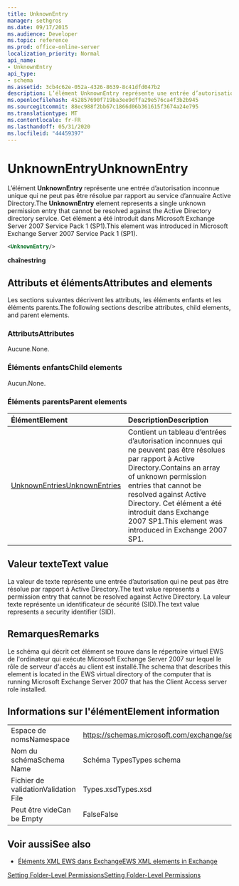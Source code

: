 ```yaml
---
title: UnknownEntry
manager: sethgros
ms.date: 09/17/2015
ms.audience: Developer
ms.topic: reference
ms.prod: office-online-server
localization_priority: Normal
api_name:
- UnknownEntry
api_type:
- schema
ms.assetid: 3cb4c62e-052a-4326-8639-8c41dfd047b2
description: L’élément UnknownEntry représente une entrée d’autorisation inconnue unique qui ne peut pas être résolue par rapport au service d’annuaire Active Directory. Cet élément a été introduit dans Microsoft Exchange Server 2007 Service Pack 1 (SP1).
ms.openlocfilehash: 452857690f719ba3ee9dffa29e576ca4f3b2b945
ms.sourcegitcommit: 88ec988f2bb67c1866d06b361615f3674a24e795
ms.translationtype: MT
ms.contentlocale: fr-FR
ms.lasthandoff: 05/31/2020
ms.locfileid: "44459397"
---
```

# <a name="unknownentry"></a><span data-ttu-id="a9c4f-104">UnknownEntry</span><span class="sxs-lookup"><span data-stu-id="a9c4f-104">UnknownEntry</span></span>

<span data-ttu-id="a9c4f-105">L’élément **UnknownEntry** représente une entrée d’autorisation inconnue unique qui ne peut pas être résolue par rapport au service d’annuaire Active Directory.</span><span class="sxs-lookup"><span data-stu-id="a9c4f-105">The **UnknownEntry** element represents a single unknown permission entry that cannot be resolved against the Active Directory directory service.</span></span> <span data-ttu-id="a9c4f-106">Cet élément a été introduit dans Microsoft Exchange Server 2007 Service Pack 1 (SP1).</span><span class="sxs-lookup"><span data-stu-id="a9c4f-106">This element was introduced in Microsoft Exchange Server 2007 Service Pack 1 (SP1).</span></span> 
  
```xml
<UnknownEntry/>
```

 <span data-ttu-id="a9c4f-107">**chaîne**</span><span class="sxs-lookup"><span data-stu-id="a9c4f-107">**string**</span></span>
## <a name="attributes-and-elements"></a><span data-ttu-id="a9c4f-108">Attributs et éléments</span><span class="sxs-lookup"><span data-stu-id="a9c4f-108">Attributes and elements</span></span>

<span data-ttu-id="a9c4f-109">Les sections suivantes décrivent les attributs, les éléments enfants et les éléments parents.</span><span class="sxs-lookup"><span data-stu-id="a9c4f-109">The following sections describe attributes, child elements, and parent elements.</span></span>
  
### <a name="attributes"></a><span data-ttu-id="a9c4f-110">Attributs</span><span class="sxs-lookup"><span data-stu-id="a9c4f-110">Attributes</span></span>

<span data-ttu-id="a9c4f-111">Aucune.</span><span class="sxs-lookup"><span data-stu-id="a9c4f-111">None.</span></span>
  
### <a name="child-elements"></a><span data-ttu-id="a9c4f-112">Éléments enfants</span><span class="sxs-lookup"><span data-stu-id="a9c4f-112">Child elements</span></span>

<span data-ttu-id="a9c4f-113">Aucun.</span><span class="sxs-lookup"><span data-stu-id="a9c4f-113">None.</span></span>
  
### <a name="parent-elements"></a><span data-ttu-id="a9c4f-114">Éléments parents</span><span class="sxs-lookup"><span data-stu-id="a9c4f-114">Parent elements</span></span>

|<span data-ttu-id="a9c4f-115">**Élément**</span><span class="sxs-lookup"><span data-stu-id="a9c4f-115">**Element**</span></span>|<span data-ttu-id="a9c4f-116">**Description**</span><span class="sxs-lookup"><span data-stu-id="a9c4f-116">**Description**</span></span>|
|:-----|:-----|
|[<span data-ttu-id="a9c4f-117">UnknownEntries</span><span class="sxs-lookup"><span data-stu-id="a9c4f-117">UnknownEntries</span></span>](unknownentries.md) <br/> |<span data-ttu-id="a9c4f-118">Contient un tableau d’entrées d’autorisation inconnues qui ne peuvent pas être résolues par rapport à Active Directory.</span><span class="sxs-lookup"><span data-stu-id="a9c4f-118">Contains an array of unknown permission entries that cannot be resolved against Active Directory.</span></span> <span data-ttu-id="a9c4f-119">Cet élément a été introduit dans Exchange 2007 SP1.</span><span class="sxs-lookup"><span data-stu-id="a9c4f-119">This element was introduced in Exchange 2007 SP1.</span></span>  <br/> |
   
## <a name="text-value"></a><span data-ttu-id="a9c4f-120">Valeur texte</span><span class="sxs-lookup"><span data-stu-id="a9c4f-120">Text value</span></span>

<span data-ttu-id="a9c4f-121">La valeur de texte représente une entrée d’autorisation qui ne peut pas être résolue par rapport à Active Directory.</span><span class="sxs-lookup"><span data-stu-id="a9c4f-121">The text value represents a permission entry that cannot be resolved against Active Directory.</span></span> <span data-ttu-id="a9c4f-122">La valeur texte représente un identificateur de sécurité (SID).</span><span class="sxs-lookup"><span data-stu-id="a9c4f-122">The text value represents a security identifier (SID).</span></span>
  
## <a name="remarks"></a><span data-ttu-id="a9c4f-123">Remarques</span><span class="sxs-lookup"><span data-stu-id="a9c4f-123">Remarks</span></span>

<span data-ttu-id="a9c4f-124">Le schéma qui décrit cet élément se trouve dans le répertoire virtuel EWS de l'ordinateur qui exécute Microsoft Exchange Server 2007 sur lequel le rôle de serveur d'accès au client est installé.</span><span class="sxs-lookup"><span data-stu-id="a9c4f-124">The schema that describes this element is located in the EWS virtual directory of the computer that is running Microsoft Exchange Server 2007 that has the Client Access server role installed.</span></span>
  
## <a name="element-information"></a><span data-ttu-id="a9c4f-125">Informations sur l'élément</span><span class="sxs-lookup"><span data-stu-id="a9c4f-125">Element information</span></span>

|||
|:-----|:-----|
|<span data-ttu-id="a9c4f-126">Espace de noms</span><span class="sxs-lookup"><span data-stu-id="a9c4f-126">Namespace</span></span>  <br/> |https://schemas.microsoft.com/exchange/services/2006/types  <br/> |
|<span data-ttu-id="a9c4f-127">Nom du schéma</span><span class="sxs-lookup"><span data-stu-id="a9c4f-127">Schema Name</span></span>  <br/> |<span data-ttu-id="a9c4f-128">Schéma Types</span><span class="sxs-lookup"><span data-stu-id="a9c4f-128">Types schema</span></span>  <br/> |
|<span data-ttu-id="a9c4f-129">Fichier de validation</span><span class="sxs-lookup"><span data-stu-id="a9c4f-129">Validation File</span></span>  <br/> |<span data-ttu-id="a9c4f-130">Types.xsd</span><span class="sxs-lookup"><span data-stu-id="a9c4f-130">Types.xsd</span></span>  <br/> |
|<span data-ttu-id="a9c4f-131">Peut être vide</span><span class="sxs-lookup"><span data-stu-id="a9c4f-131">Can be Empty</span></span>  <br/> |<span data-ttu-id="a9c4f-132">False</span><span class="sxs-lookup"><span data-stu-id="a9c4f-132">False</span></span>  <br/> |
   
## <a name="see-also"></a><span data-ttu-id="a9c4f-133">Voir aussi</span><span class="sxs-lookup"><span data-stu-id="a9c4f-133">See also</span></span>



- [<span data-ttu-id="a9c4f-134">Éléments XML EWS dans Exchange</span><span class="sxs-lookup"><span data-stu-id="a9c4f-134">EWS XML elements in Exchange</span></span>](ews-xml-elements-in-exchange.md)


[<span data-ttu-id="a9c4f-135">Setting Folder-Level Permissions</span><span class="sxs-lookup"><span data-stu-id="a9c4f-135">Setting Folder-Level Permissions</span></span>](https://msdn.microsoft.com/library/c7530e86-5112-401c-b10a-9c054ae59f07%28Office.15%29.aspx)

